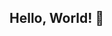 ## Hello, World! 👋

<!--
**XURSH7D/XURSH7D** is a ✨ _special_ ✨ repository because its `README.md` (this file) appears on your GitHub profile.

Here are some ideas to get you started:

- 🔭 I’m currently in the process of changing my job.
- 🌱 I’m currently learning Java, Android & Kotlin.
- 👯 I’m looking to collaborate on awesome projects.
- 🤔 I’m looking for help with IT.
- 💬 Ask me about ...
- 📫 How to reach me: ...
- 😄 Pronouns: ...
- ⚡ Fun fact: ...
-->
